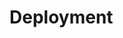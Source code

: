 #   Deployment

```{include} ./081_load_balanced.md
```
```{include} ./082_single_instance.md
```
```{include} ./083_ubuntu.md
```